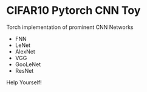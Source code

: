 # CIFAR10 Pytorch CNN Toy
Torch implementation of prominent CNN Networks
- FNN
- LeNet
- AlexNet
- VGG
- GooLeNet
- ResNet

Help Yourself!
